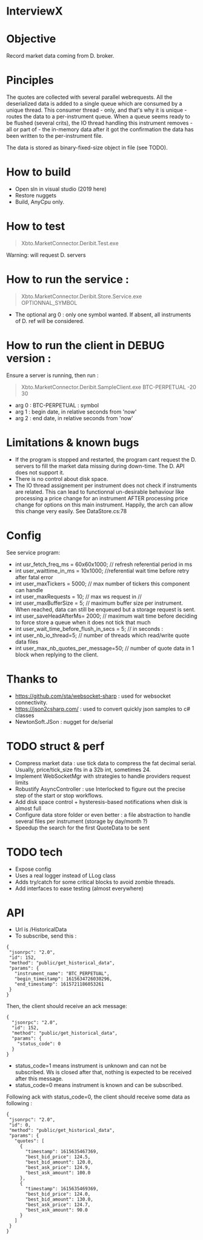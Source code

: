# InterviewX

# Objective 

Record market data coming from D. broker.

# Pinciples

The quotes are collected with several parallel webrequests.
All the deserialized data is added to a single queue which are consumed by a unique thread.
This consumer thread - only, and that's why it is unique - routes the data to a per-instrument queue.
When a queue seems ready to be flushed (several crits), the IO thread handling this instrument removes - all or part of - the in-memory data after it got the confirmation the data has been written to the per-instrument file.

The data is stored as binary-fixed-size object in file (see TODO).

# How to build

  * Open sln in visual studio  (2019 here)
  * Restore nuggets
  * Build, AnyCpu only.

# How to test

> Xbto.MarketConnector.Deribit.Test.exe

Warning: will request D. servers

# How to run the service :

> Xbto.MarketConnector.Deribit.Store.Service.exe OPTIONNAL_SYMBOL

  * The optional arg 0 : only one symbol wanted. If absent, all instruments of D. ref will be considered.

# How to run the client in DEBUG version : 

Ensure a server is running, then run :

> Xbto.MarketConnector.Deribit.SampleClient.exe BTC-PERPETUAL -20 30 

  * arg 0 : BTC-PERPETUAL : symbol
  * arg 1 : begin date, in relative seconds from 'now'
  * arg 2 : end  date, in relative seconds from 'now'

 
# Limitations & known bugs

  * If the program  is stopped and restarted, the program cant request the D. servers to fill the market data missing during down-time. The D. API does not support it.
  * There is no control about disk space.
  * The IO thread assignement per instrument does not check if instruments are related. This can lead to functionnal un-desirable behaviour like processing a price change for an instrument AFTER processing price change for options on this main instrument. Happily, the arch can allow this change very easily. See DataStore.cs:78

# Config

See service program:

 * int usr_fetch_freq_ms = 60x60x1000; // refresh referential period in ms
 * int user_waittime_in_ms = 10x1000; //referential wait time before retry after fatal error 
 * int user_maxTickers = 5000; // max number of tickers this component can handle
 * int user_maxRequests = 10; // max ws request in //
 * int user_maxBufferSize = 5; // maximum buffer size per instrument. When reached, data can still be enqueued but a storage request is sent.
 * int user_saveHeadAfterMs= 2000; // maximum wait time before deciding to force store a queue when it does not tick that much
 * int user_wait_time_before_flush_in_secs = 5; // in seconds : 
 * int user_nb_io_thread=5; // number of threads which read/write quote data files
 * int user_max_nb_quotes_per_message=50; // number of quote data in 1 block when replying to the client.
            
# Thanks to

  * https://github.com/sta/websocket-sharp : used for websocket connectivity. 
  * https://json2csharp.com/ : used to convert quickly json samples to c# classes
  * NewtonSoft.JSon : nugget for de/serial

# TODO struct & perf
  * Compress market data : use tick data to compress the fat decimal serial. Usually, price/tick_size fits in a 32b int, sometimes 24.
  * Implement WebSocketMgr with strategies to handle providers request limits
  * Robustify AsyncController : use Interlocked to figure out the precise step of the start or stop workflows.
  * Add disk space control + hysteresis-based notifications when disk is almost full
  * Configure data store folder or even better : a file abstraction to handle several files per instrument (storage by day/month ?)
  * Speedup the search for the first QuoteData to be sent

# TODO tech

  * Expose config
  * Uses a real logger instead of LLog class
  * Adds try/catch for some critical blocks to avoid zombie threads.
  * Add interfaces to ease testing (almost  everywhere)

# API 

 * Url is /HistoricalData
 * To subscribe, send this :
 ```
{
  "jsonrpc": "2.0",
  "id": 152,
  "method": "public/get_historical_data",
  "params": {
    "instrument_name": "BTC_PERPETUAL",
    "begin_timestamp": 1615634726030296,
    "end_timestamp": 1615721186053261
  }
}
```
Then, the client should receive an ack message:
```
{
  "jsonrpc": "2.0",
  "id": 152,
  "method": "public/get_historical_data",
  "params": {
    "status_code": 0
  }
}
```
 * status_code=1 means instrument is unknown and can not be subscribed. Ws is closed after that, nothing is expected to be received after this message.
 * status_code=0 means instrument is known and can be subscribed.
 
 Following ack with status_code=0, the client should receive some data as following :
 ```
 {
  "jsonrpc": "2.0",
  "id": 0,
  "method": "public/get_historical_data",
  "params": {
    "quotes": [
      {
        "timestamp": 1615635467369,
        "best_bid_price": 124.5,
        "best_bid_amount": 120.0,
        "best_ask_price": 124.9,
        "best_ask_amount": 100.0
      },
      {
        "timestamp": 1615635469369,
        "best_bid_price": 124.0,
        "best_bid_amount": 130.0,
        "best_ask_price": 124.7,
        "best_ask_amount": 90.0
      }
    ]
  }
}
```
 
